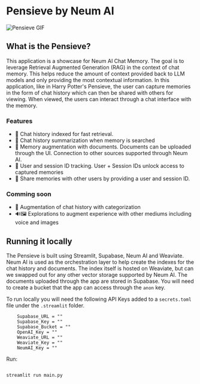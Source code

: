 # Pensieve by Neum AI

![Pensieve GIF](./img/gif.gif)

## What is the Pensieve?

This application is a showcase for Neum AI Chat Memory. The goal is to leverage Retrieval Augmented Generation (RAG) in the context of chat memory. This helps reduce the amount of context provided back to LLM models and only providing the most contextual information. In this application, like in Harry Potter's Pensieve, the user can capture memories in the form of chat history which can then be shared with others for viewing. When viewed, the users can interact through a chat interface with the memory.

### Features
- 🧠 Chat history indexed for fast retrieval.
- 📕 Chat history summarization when memory is searched
- 📄 Memory augmentation with documents. Documents can be uploaded through the UI. Connection to other sources supported through Neum AI.
- 👤 User and session ID tracking. User + Session IDs unlock access to captured memories
- 🔗 Share memories with other users by providing a user and session ID. 

### Comming soon
- 🦾 Augmentation of chat history with categorization
- 🔊🖼 Explorations to augment experience with other mediums including voice and images

## Running it locally

The Pensieve is built using Streamlit, Supabase, Neum AI and Weaviate. Neum AI is used as the orchestration layer to help create the indexes for the chat history and documents. The index itself is hosted on Weaviate, but can we swapped out for any other vector storage supported by Neum AI. The documents uploaded through the app are stored in Supabase. You will need to create a bucket that the app can access through the `anon` key.

To run locally you will need the following API Keys added to a `secrets.toml` file under the `.streamlit` folder.

```
    Supabase_URL = ""
    Supabase_Key = ""
    Supabase_Bucket = ""
    OpenAI_Key = ""
    Weaviate_URL = ""
    Weaviate_Key = ""
    NeumAI_Key = ""
```

Run:

```bash

streamlit run main.py

```